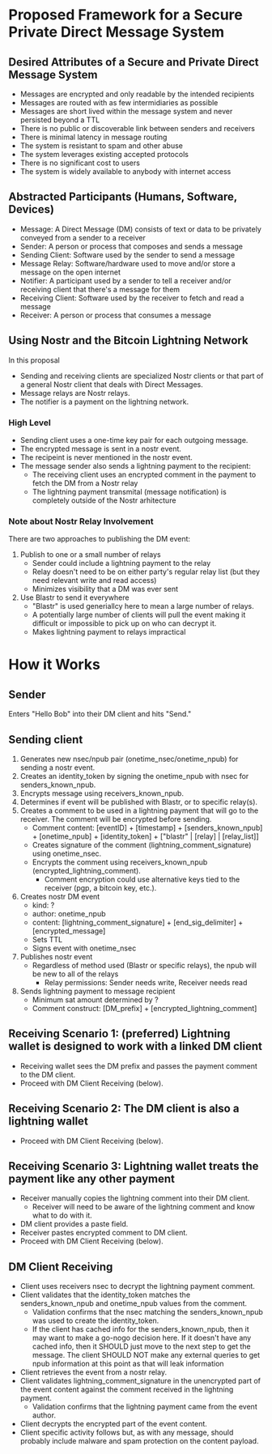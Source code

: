 # Proposed Framework for a Secure Private Direct Message System

## Desired Attributes of a Secure and Private Direct Message System
- Messages are encrypted and only readable by the intended recipients
- Messages are routed with as few intermidiaries as possible
- Messages are short lived within the message system and never persisted beyond a TTL
- There is no public or discoverable link between senders and receivers
- There is minimal latency in message routing
- The system is resistant to spam and other abuse
- The system leverages existing accepted protocols
- There is no significant cost to users
- The system is widely available to anybody with internet access

## Abstracted Participants (Humans, Software, Devices)
- Message: A Direct Message (DM) consists of text or data to be privately conveyed from a sender to a receiver
- Sender: A person or process that composes and sends a message
- Sending Client: Software used by the sender to send a message
- Message Relay: Software/hardware used to move and/or store a message on the open internet
- Notifier: A participant used by a sender to tell a receiver and/or receiving client that there's a message for them
- Receiving Client: Software used by the receiver to fetch and read a message
- Receiver: A person or process that consumes a message

## Using Nostr and the Bitcoin Lightning Network
In this proposal
- Sending and receiving clients are specialized Nostr clients or that part of a general Nostr client that deals with Direct Messages.
- Message relays are Nostr relays.
- The notifier is a payment on the lightning network.

### High Level
- Sending client uses a one-time key pair for each outgoing message.
- The encrypted message is sent in a nostr event.
- The recipeint is never mentioned in the nostr event.
- The message sender also sends a lightning payment to the recipient:
  - The receiving client uses an encrypted comment in the payment to fetch the DM from a Nostr relay
  - The lightning payment transmital (message notification) is completely outside of the Nostr arhitecture
 
### Note about Nostr Relay Involvement
There are two approaches to publishing the DM event:
1) Publish to one or a small number of relays
   - Sender could include a lightning payment to the relay
   - Relay doesn't need to be on either party's regular relay list (but they need relevant write and read access)
   - Minimizes visibility that a DM was ever sent
2) Use Blastr to send it everywhere
   - "Blastr" is used generiallcy here to mean a large number of relays.
   - A potentially large number of clients will pull the event making it difficult or impossible to pick up on who can decrypt it.
   - Makes lightning payment to relays impractical

# How it Works

## Sender
Enters "Hello Bob" into their DM client and hits "Send."

## Sending client
1) Generates new nsec/npub pair (onetime_nsec/onetime_npub) for sending a nostr event.
2) Creates an identity_token by signing the onetime_npub with nsec for senders_known_npub.
3) Encrypts message using receivers_known_npub.
4) Determines if event will be published with Blastr, or to specific relay(s).
5) Creates a comment to be used in a lightning payment that will go to the receiver. The comment will be encrypted before sending.
   - Comment content: [eventID] + [timestamp] + [senders_known_npub] + [onetime_npub] + [identity_token] + ["blastr" | [relay] | [relay_list]]
   - Creates signature of the comment (lightning_comment_signature) using onetime_nsec.
   - Encrypts the comment using receivers_known_npub (encrypted_lightning_comment).
     - Comment encryption could use alternative keys tied to the receiver (pgp, a bitcoin key, etc.).
6) Creates nostr DM event
   - kind: ?
   - author: onetime_npub
   - content: [lightning_comment_signature] + [end_sig_delimiter] + [encrypted_message]
   - Sets TTL
   - Signs event with onetime_nsec
7) Publishes nostr event
   - Regardless of method used (Blastr or specific relays), the npub will be new to all of the relays
     - Relay permissions: Sender needs write, Receiver needs read      
8) Sends lightning payment to message recipient
   - Minimum sat amount determined by ?
   - Comment construct: [DM_prefix] + [encrypted_lightning_comment]

## Receiving Scenario 1: (preferred) Lightning wallet is designed to work with a linked DM client
- Receiving wallet sees the DM prefix and passes the payment comment to the DM client.
- Proceed with DM Client Receiving (below).

## Receiving Scenario 2: The DM client is also a lightning wallet
- Proceed with DM Client Receiving (below).

## Receiving Scenario 3: Lightning wallet treats the payment like any other payment
- Receiver manually copies the lightning comment into their DM client.
  - Receiver will need to be aware of the lightning comment and know what to do with it.
- DM client provides a paste field.
- Receiver pastes encrypted comment to DM client.
- Proceed with DM Client Receiving (below).

## DM Client Receiving
- Client uses receivers nsec to decrypt the lightning payment comment.
- Client validates that the identity_token matches the senders_known_npub and onetime_npub values from the comment.
  - Validation confirms that the nsec matching the senders_known_npub was used to create the identity_token.
  - If the client has cached info for the senders_known_npub, then it may want to make a go-nogo decision here. If it doesn't have any cached info, then it SHOULD just move to the next step to get the message. The client SHOULD NOT make any external queries to get npub information at this point as that will leak information
- Client retrieves the event from a nostr relay.
- Client validates lightning_comment_signature in the unencrypted part of the event content against the comment received in the lightning payment.
  - Validation confirms that the lightning payment came from the event author.
- Client decrypts the encrypted part of the event content.
- Client specific activity follows but, as with any message, should probably include malware and spam protection on the content payload.
